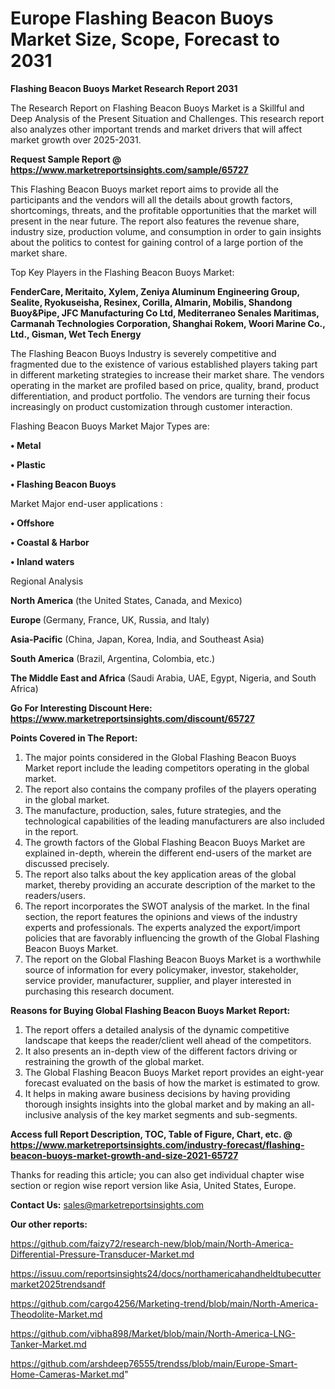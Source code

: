 # Europe Flashing Beacon Buoys Market Size, Scope, Forecast to 2031

<strong>Flashing Beacon Buoys Market Research Report 2031</strong>

The Research Report on Flashing Beacon Buoys Market is a Skillful and Deep Analysis of the Present Situation and Challenges. This research report also analyzes other important trends and market drivers that will affect market growth over 2025-2031.

<strong>Request Sample Report @ <a href=https://www.marketreportsinsights.com/sample/65727>https://www.marketreportsinsights.com/sample/65727</a></strong>

This Flashing Beacon Buoys market report aims to provide all the participants and the vendors will all the details about growth factors, shortcomings, threats, and the profitable opportunities that the market will present in the near future. The report also features the revenue share, industry size, production volume, and consumption in order to gain insights about the politics to contest for gaining control of a large portion of the market share.

Top Key Players in the Flashing Beacon Buoys Market:

<strong>FenderCare, Meritaito, Xylem, Zeniya Aluminum Engineering Group, Sealite, Ryokuseisha, Resinex, Corilla, Almarin, Mobilis, Shandong Buoy&Pipe, JFC Manufacturing Co Ltd, Mediterraneo Senales Maritimas, Carmanah Technologies Corporation, Shanghai Rokem, Woori Marine Co., Ltd., Gisman, Wet Tech Energy</strong>

The Flashing Beacon Buoys Industry is severely competitive and fragmented due to the existence of various established players taking part in different marketing strategies to increase their market share. The vendors operating in the market are profiled based on price, quality, brand, product differentiation, and product portfolio. The vendors are turning their focus increasingly on product customization through customer interaction.

Flashing Beacon Buoys Market Major Types are:

<strong>• Metal

• Plastic

• Flashing Beacon Buoys</strong>

Market Major end-user applications :

<strong>• Offshore

• Coastal & Harbor

• Inland waters</strong>

Regional Analysis

</u><strong><b>North America</b></strong> (the United States, Canada, and Mexico)

<strong><b>Europe </b></strong>(Germany, France, UK, Russia, and Italy)

<strong><b>Asia-Pacific</b></strong> (China, Japan, Korea, India, and Southeast Asia)

<strong><b>South America</b></strong> (Brazil, Argentina, Colombia, etc.)

<strong><b>The Middle East and Africa</b></strong> (Saudi Arabia, UAE, Egypt, Nigeria, and South Africa)

<strong>Go For Interesting Discount Here: <a href=https://www.marketreportsinsights.com/discount/65727>https://www.marketreportsinsights.com/discount/65727</a></strong>

<strong>Points Covered in The Report:</strong>
<ol>
  <li>The major points considered in the Global Flashing Beacon Buoys Market report include the leading competitors operating in the global market.</li>
  <li>The report also contains the company profiles of the players operating in the global market.</li>
  <li>The manufacture, production, sales, future strategies, and the technological capabilities of the leading manufacturers are also included in the report.</li>
  <li>The growth factors of the Global Flashing Beacon Buoys Market are explained in-depth, wherein the different end-users of the market are discussed precisely.</li>
  <li>The report also talks about the key application areas of the global market, thereby providing an accurate description of the market to the readers/users.</li>
  <li>The report incorporates the SWOT analysis of the market. In the final section, the report features the opinions and views of the industry experts and professionals. The experts analyzed the export/import policies that are favorably influencing the growth of the Global Flashing Beacon Buoys Market.</li>
  <li>The report on the Global Flashing Beacon Buoys Market is a worthwhile source of information for every policymaker, investor, stakeholder, service provider, manufacturer, supplier, and player interested in purchasing this research document.</li>
</ol>
<strong>Reasons for Buying Global Flashing Beacon Buoys Market Report:</strong>

<ol>
  <li>The report offers a detailed analysis of the dynamic competitive landscape that keeps the reader/client well ahead of the competitors.</li>
  <li>It also presents an in-depth view of the different factors driving or restraining the growth of the global market.</li>
  <li>The Global Flashing Beacon Buoys Market report provides an eight-year forecast evaluated on the basis of how the market is estimated to grow.</li>
  <li>It helps in making aware business decisions by having providing thorough insights insights into the global market and by making an all-inclusive analysis of the key market segments and sub-segments.</li>
</ol>
<strong>Access full Report Description, TOC, Table of Figure, Chart, etc. @ <a href=https://www.marketreportsinsights.com/industry-forecast/flashing-beacon-buoys-market-growth-and-size-2021-65727>https://www.marketreportsinsights.com/industry-forecast/flashing-beacon-buoys-market-growth-and-size-2021-65727</a></strong>


Thanks for reading this article; you can also get individual chapter wise section or region wise report version like Asia, United States, Europe.

<strong>Contact Us:</strong>
sales@marketreportsinsights.com

<strong>Our other reports:</strong>

<a href=https://github.com/faizy72/research-new/blob/main/North-America-Differential-Pressure-Transducer-Market.md>https://github.com/faizy72/research-new/blob/main/North-America-Differential-Pressure-Transducer-Market.md</a>

<a href=https://issuu.com/reportsinsights24/docs/northamericahandheldtubecuttermarket2025trendsandf>https://issuu.com/reportsinsights24/docs/northamericahandheldtubecuttermarket2025trendsandf</a>

<a href=https://github.com/cargo4256/Marketing-trend/blob/main/North-America-Theodolite-Market.md>https://github.com/cargo4256/Marketing-trend/blob/main/North-America-Theodolite-Market.md</a>

<a href=https://github.com/vibha898/Market/blob/main/North-America-LNG-Tanker-Market.md>https://github.com/vibha898/Market/blob/main/North-America-LNG-Tanker-Market.md</a>

<a href=https://github.com/arshdeep76555/trendss/blob/main/Europe-Smart-Home-Cameras-Market.md>https://github.com/arshdeep76555/trendss/blob/main/Europe-Smart-Home-Cameras-Market.md</a>"
